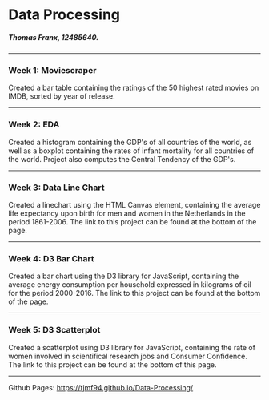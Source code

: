# Data Processing


##### Thomas Franx, 12485640.


------

### Week 1: Moviescraper
Created a bar table containing the ratings of the 50 highest rated movies on IMDB, sorted by year of release.

------

### Week 2: EDA
Created a histogram containing the GDP's of all countries of the world, as well as a boxplot containing the rates of infant mortality for all countries of the world. Project also computes the Central Tendency of the GDP's.

------

### Week 3: Data Line Chart
Created a linechart using the HTML Canvas element, containing the average life expectancy upon birth for men and women in the Netherlands in the period 1861-2006. The link to this project can be found at the bottom of the page.

------

### Week 4: D3 Bar Chart
Created a bar chart using the D3 library for JavaScript, containing the average energy consumption per household expressed in kilograms of oil for the period 2000-2016. The link to this project can be found at the bottom of the page.

------

### Week 5: D3 Scatterplot
Created a scatterplot using D3 library for JavaScript, containing the rate of women involved in scientifical research jobs and Consumer Confidence. The link to this project can be found at the bottom of this page.

------

Github Pages: https://tjmf94.github.io/Data-Processing/
